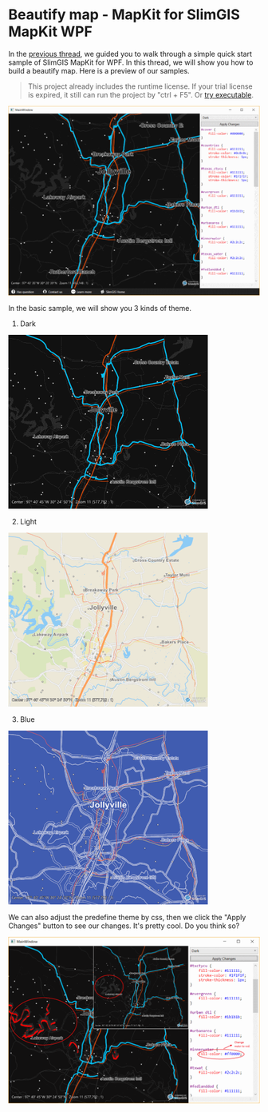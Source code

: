 # Beautify map - MapKit for SlimGIS MapKit WPF
In the [previous thread](https://github.com/SlimGIS/QuickstartSampleForWPF), we guided you to walk through a simple quick start sample of SlimGIS MapKit for WPF. In this thread, we will show you how to build a beautify map. Here is a preview of our samples.

> This project already includes the runtime license. If your trial license is expired, it still can run the project by "ctrl + F5". Or [try executable](https://github.com/SlimGIS/BeautifyMapForWpf/releases). 

![wpf-preview-view](https://github.com/SlimGIS/BeautifyMapForWpf/blob/master/Screenshots/Screenshot-Preview.png)

In the basic sample, we will show you 3 kinds of theme.
1. Dark

![wpf-dark-view](https://github.com/SlimGIS/BeautifyMapForWpf/blob/master/Screenshots/Screenshot-Dark.png)

2. Light

![wpf-light-view](https://github.com/SlimGIS/BeautifyMapForWpf/blob/master/Screenshots/Screenshot-Light.png)

3. Blue

![wpf-blue-view](https://github.com/SlimGIS/BeautifyMapForWpf/blob/master/Screenshots/Screenshot-Blue.png)

We can also adjust the predefine theme by css, then we click the "Apply Changes" button to see our changes. It's pretty cool. Do you think so?

![wpf-custom-view](https://github.com/SlimGIS/BeautifyMapForWpf/blob/master/Screenshots/Screenshot-Custom.png)
